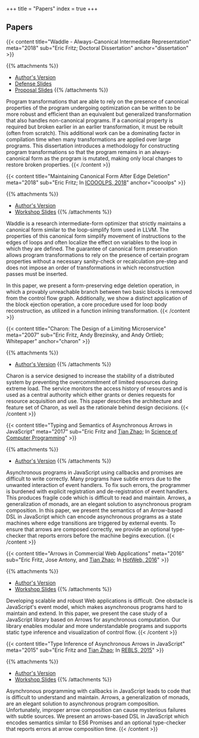 +++
title = "Papers"
index = true
+++

## Papers

{{< content
    title="Waddle - Always-Canonical Intermediate Representation"
    meta="2018"
    sub="Eric Fritz; Doctoral Dissertation"
    anchor="dissertation"
    >}}

{{% attachments %}}
* [Author's Version](/assets/papers/Fritz%20-%20Dissertation.pdf)
* [Defense Slides](/assets/papers/Fritz%20-%20PhD%20Defense.pdf)
* [Proposal Slides](/assets/papers/Fritz%20-%20PhD%20Proposal.pdf)
{{% /attachments %}}

Program transformations that are able to rely on the presence of canonical properties of the program undergoing optimization can be written to be more robust and efficient than an equivalent but generalized transformation that also handles non-canonical programs. If a canonical property is required but broken earlier in an earlier transformation, it must be rebuilt (often from scratch). This additional work can be a dominating factor in compilation time when many transformations are applied over large programs. This dissertation introduces a methodology for constructing program transformations so that the program remains in an always-canonical form as the program is mutated, making only local changes to restore broken properties.
{{< /content >}}

{{< content
    title="Maintaining Canonical Form After Edge Deletion"
    meta="2018"
    sub="Eric Fritz; In [ICOOOLPS, 2018](https://conf.researchr.org/track/ecoop-issta-2018/ICOOOLPS-2018-papers)"
    anchor="icooolps"
    >}}

{{% attachments %}}
* [Author's Version](/assets/papers/Fritz%20-%20Maintaining%20Canonical%20Form%20After%20Edge%20Deletion.pdf)
* [Workshop Slides](/assets/papers/Fritz%20-%20ICOOOLPS2018.pdf)
{{% /attachments %}}

Waddle is a research intermediate-form optimizer that strictly maintains a canonical form similar to the loop-simplify form used in LLVM. The properties of this canonical form simplify movement of instructions to the edges of loops and often localize the effect on variables to the loop in which they are defined. The guarantee of canonical form preservation allows program transformations to rely on the presence of certain program properties without a necessary sanity-check or recalculation pre-step and does not impose an order of transformations in which reconstruction passes must be inserted.

In this paper, we present a form-preserving edge deletion operation, in which a provably unreachable branch between two basic blocks is removed from the control flow graph. Additionally, we show a distinct application of the block ejection operation, a core procedure used for loop body reconstruction, as utilized in a function inlining transformation.
{{< /content >}}

{{< content
    title="Charon: The Design of a Limiting Microservice"
    meta="2007"
    sub="Eric Fritz, Andy Brezinsky, and Andy Ortlieb; Whitepaper"
    anchor="charon"
    >}}

{{% attachments %}}
* [Author's Version](/assets/papers/Fritz%20-%20Charon%20-%20The%20Design%20of%20a%20Limiting%20Microservice.pdf)
{{% /attachments %}}

Charon is a service designed to increase the stability of a distributed system by preventing the overcommitment of limited resources during extreme load. The service monitors the access history of resources and is used as a central authority which either grants or denies requests for resource acquisition and use. This paper describes the architecture and feature set of Charon, as well as the rationale behind design decisions.
{{< /content >}}

{{< content
    title="Typing and Semantics of Asynchronous Arrows in JavaScript"
    meta="2017"
    sub="Eric Fritz and [Tian Zhao](http://uwm.edu/engineering/people/zhao-ph-d-tian/); In [Science of Computer Programming](https://www.sciencedirect.com/science/article/pii/S0167642317300527)"
    >}}

{{% attachments %}}
* [Author's Version](/assets/papers/Fritz%20-%20Typing%20and%20Semantics%20of%20Asynchronous%20Arrows%20in%20JavaScript.pdf)
{{% /attachments %}}

Asynchronous programs in JavaScript using callbacks and promises are difficult to write correctly. Many programs have subtle errors due to the unwanted interaction of event handlers. To fix such errors, the programmer is burdened with explicit registration and de-registration of event handlers. This produces fragile code which is difficult to read and maintain. Arrows, a generalization of monads, are an elegant solution to asynchronous program composition. In this paper, we present the semantics of an Arrow-based DSL in JavaScript which can encode asynchronous programs as a state machines where edge transitions are triggered by external events. To ensure that arrows are composed correctly, we provide an optional type-checker that reports errors before the machine begins execution.
{{< /content >}}

{{< content
    title="Arrows in Commercial Web Applications"
    meta="2016"
    sub="Eric Fritz, Jose Antony, and [Tian Zhao](http://uwm.edu/engineering/people/zhao-ph-d-tian/); In [HotWeb, 2016](http://conferences.computer.org/hotweb2016/)"
    >}}

{{% attachments %}}
* [Author's Version](/assets/papers/Fritz%20-%20Arrows%20in%20Commercial%20Web%20Applications.pdf)
* [Workshop Slides](/assets/papers/Fritz%20-%20HotWeb2016.pdf)
{{% /attachments %}}

Developing scalable and robust Web applications is difficult. One obstacle is JavaScript's event model, which makes asynchronous programs hard to maintain and extend. In this paper, we present the case study of a JavaScript library based on Arrows for asynchronous computation. Our library enables modular and more understandable programs and supports static type inference and visualization of control flow.
{{< /content >}}

{{< content
    title="Type Inference of Asynchronous Arrows in JavaScript"
    meta="2015"
    sub="Eric Fritz and [Tian Zhao](http://uwm.edu/engineering/people/zhao-ph-d-tian/); In [REBLS, 2015](http://2015.splashcon.org/track/rebls2015)"
    >}}

{{% attachments %}}
* [Author's Version](/assets/papers/Fritz%20-%20Type%20Inference%20of%20Asynchronous%20Arrows%20in%20JavaScript.pdf)
* [Workshop Slides](/assets/papers/Fritz%20-%20REBLS2015.pdf)
{{% /attachments %}}

Asynchronous programming with callbacks in JavaScript leads to code that is difficult to understand and maintain. Arrows, a generalization of monads, are an elegant solution to asynchronous program composition. Unfortunately, improper arrow composition can cause mysterious failures with subtle sources. We present an arrows-based DSL in JavaScript which encodes semantics similar to ES6 Promises and an optional type-checker that reports errors at arrow composition time.
{{< /content >}}
